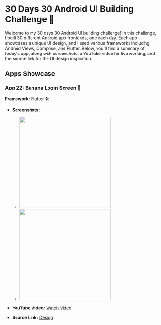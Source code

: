 # 30 Days 30 Android UI Building Challenge 🚀

Welcome to my 30 days 30 Android UI building challenge! In this challenge, I built 30 different Android app frontends, one each day. Each app showcases a unique UI design, and I used various frameworks including Android Views, Compose, and Flutter. Below, you'll find a summary of today's app, along with screenshots, a YouTube video for live working, and the source link for the UI design inspiration.

## Apps Showcase

### App 22: Banana Login Screen 📱

**Framework:** Flutter 🛠️

- **Screenshots:**
  - <img src="https://github.com/justatulcodes/day22_banana_login/assets/106759388/3f20d751-5c90-41dd-b8d6-a7af879bb469" width = "300" height="300">
  - <img src="https://github.com/justatulcodes/day22_banana_login/assets/106759388/e5b28e2e-b3ac-43e1-87c2-adf1d8975d56" width = "300" height="300">

- **YouTube Video:** [Watch Video](https://www.youtube.com/watch?v=q8SRBYBS8gM&ab_channel=Expeknow)
- **Source Link:** [Design](https://dribbble.com/shots/5728979-Daily-UI-001/attachments)

